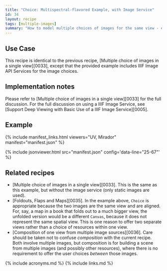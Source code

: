 ```yaml
---
title: "Choice: Multispectral-flavored Example, with Image Service"
id: 34
layout: recipe
tags: [multiple-images]
summary: "How to model multiple choices of images for the same view - e.g., layers, multispectral images - with image services."
---
```



## Use Case

This recipe is identical to the previous recipe, [Multiple choice of images in a single view][0033], except that the provided example includes IIIF Image API Services for the image choices.

## Implementation notes

Please refer to [Multiple choice of images in a single view][0033] for the full discussion. For the full discussion on using a IIIF Image Service, see [Support Deep Viewing with Basic Use of a IIIF Image Service][0005].

## Example

{% include manifest_links.html viewers="UV, Mirador" manifest="manifest.json" %}

{% include jsonviewer.html src="manifest.json" config='data-line="25-67"' %}

## Related recipes

* [Multiple choice of images in a single view][0033]. This is the same as this example, but without the image service (only static images are used).
* [Foldouts, Flaps and Maps][0035]. In the example above, `Choice` is appropriate because the two images are the same view and are aligned. For, say, a map in a book that folds out to a much bigger view, the unfolded version would be a different `Canvas`, because it does not represent the same spatial view. This is one reason to offer two separate views rather than a choice of resources within one view.
* [Composition of one view from multiple image sources][0036]. Care should be taken not to confuse _composition_ with the current recipe. Both involve multiple images, but composition is for building a scene from multiple images (and possibly other resources), where there is no requirement to offer the user choices _between_ those images.

{% include acronyms.md %}
{% include links.md %}
